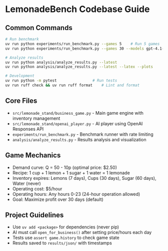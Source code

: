# LemonadeBench Codebase Guide

## Common Commands
```bash
# Run benchmark
uv run python experiments/run_benchmark.py --games 5    # Run 5 games
uv run python experiments/run_benchmark.py --games 30 --models gpt-4.1-mini o3

# Analyze results  
uv run python analysis/analyze_results.py --latest
uv run python analysis/analyze_results.py --latest --latex --plots

# Development
uv run python -m pytest                # Run tests
uv run ruff check && uv run ruff format    # Lint and format
```

## Core Files
- `src/lemonade_stand/business_game.py` - Main game engine with inventory management
- `src/lemonade_stand/openai_player.py` - AI player using OpenAI Responses API
- `experiments/run_benchmark.py` - Benchmark runner with rate limiting
- `analysis/analyze_results.py` - Results analysis and visualization

## Game Mechanics
- Demand curve: Q = 50 - 10p (optimal price: $2.50)
- Recipe: 1 cup + 1 lemon + 1 sugar + 1 water = 1 lemonade
- Inventory expires: Lemons (7 days), Cups (30 days), Sugar (60 days), Water (never)
- Operating cost: $5/hour
- Operating hours: Any hours 0-23 (24-hour operation allowed)
- Goal: Maximize profit over 30 days (default)

## Project Guidelines
- Use `uv add <package>` for dependencies (never pip)
- AI must call `open_for_business()` after setting price/hours each day
- Tests use `assert game.history` to check game state
- Results saved to `results/json/` with timestamps
